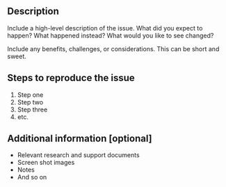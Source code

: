 <!-- Please feel free to remove whatever sections/lines in this aren’t relevant.

Use the title line as the title of your pull request, then delete these lines.

## Title line template: [Title]: Brief description

Website: For issues that impact standards.usa.gov’s look, feel, or functionality, please open an issue on the web-design-standards-docs repo (https://github.com/uswds/uswds-docs/issues/new).

-->

## Description

Include a high-level description of the issue. What did you expect to happen? What happened instead? What would you like to see changed?

Include any benefits, challenges, or considerations. This can be short and sweet.

## Steps to reproduce the issue

1. Step one
2. Step two
3. Step three
4. etc.

## Additional information [optional]

* Relevant research and support documents
* Screen shot images
* Notes
* And so on
